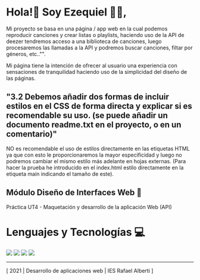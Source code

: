 ﻿
# Hola!👋 Soy Ezequiel 🧑‍💻,

Mi proyecto se basa en una página / app web en la cual podemos reproducir canciones y crear listas o playlists, haciendo uso de la API de deezer
tendremos acceso a una biblioteca de canciones, luego procesaremos las llamadas a la API y podremos buscar canciones, filtar por géneros, etc.."".

Mi página tiene la intención de ofrecer al usuario una experiencia con sensaciones de tranquilidad haciendo uso de la simplicidad del diseño de las páginas.

## "3.2 Debemos añadir dos formas de incluir estilos en el CSS de forma directa y explicar si es recomendable su uso. (se puede añadir un documento readme.txt en el proyecto, o en un comentario)"

NO es recomendable el uso de estilos directamente en las etiquetas HTML ya que con esto le proporcionaremos la mayor especificidad y luego no podremos cambiar el mismo estilo más adelante en hojas externas. (Para hacer la prueba he introducido en el index.html estilo directamente en la etiqueta main indicando
el tamaño de este).



## Módulo Diseño de Interfaces Web 🎨 

Práctica UT4 - Maquetación y desarrollo de la aplicación Web (API)

# Lenguajes y Tecnologías 💻
![](https://camo.githubusercontent.com/5d3b0191832237fcbfc6d4497524e8bb547c6bfc9eafb738d5205c629d202067/68747470733a2f2f696d672e736869656c64732e696f2f62616467652f68746d6c352532302d2532334533344632362e7376673f267374796c653d666f722d7468652d6261646765266c6f676f3d68746d6c35266c6f676f436f6c6f723d7768697465)
![](https://camo.githubusercontent.com/5ed492db9c79ad5990eda7dc80923377f0e7096b18a4d1e9b86c8987dc0e5aa5/68747470733a2f2f696d672e736869656c64732e696f2f62616467652f637373332532302d2532333135373242362e7376673f267374796c653d666f722d7468652d6261646765266c6f676f3d63737333266c6f676f436f6c6f723d7768697465)
![](https://camo.githubusercontent.com/62d37abe760867620e0baea1066303719d630a82936837ba7bff6b0c754e3c9f/68747470733a2f2f696d672e736869656c64732e696f2f62616467652f6a6176617363726970742532302d2532333332333333302e7376673f267374796c653d666f722d7468652d6261646765266c6f676f3d6a617661736372697074266c6f676f436f6c6f723d253233463744463145)
![](https://camo.githubusercontent.com/6aea43d076c7bf00489f1b347caa33fe5c4d84a8af2983804f8702632f2669ec/68747470733a2f2f696d672e736869656c64732e696f2f62616467652f6769746875622532302d2532333132313031312e7376673f267374796c653d666f722d7468652d6261646765266c6f676f3d676974687562266c6f676f436f6c6f723d7768697465)

----------------------------------------
[ 2021 | Desarrollo de aplicaciones web | IES Rafael Alberti ]


